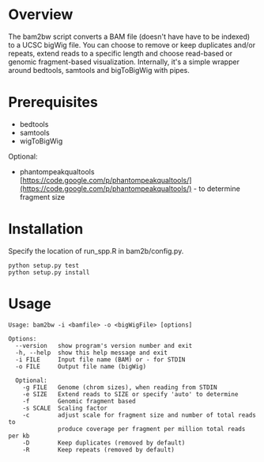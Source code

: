 Overview
========
The bam2bw script converts a BAM file (doesn't have have to be indexed) to a UCSC bigWig file. You can choose to remove or keep duplicates and/or repeats, extend reads to a specific length and choose read-based or genomic fragment-based visualization. 
Internally, it's a simple wrapper around bedtools, samtools and bigToBigWig with pipes.

Prerequisites
============
* bedtools
* samtools
* wigToBigWig

Optional:

* phantompeakqualtools [https://code.google.com/p/phantompeakqualtools/](https://code.google.com/p/phantompeakqualtools/) - to determine fragment size

Installation
============

Specify the location of run_spp.R in bam2b/config.py.

    python setup.py test
    python setup.py install


Usage
=====


    Usage: bam2bw -i <bamfile> -o <bigWigFile> [options]
 
    Options:
      --version   show program's version number and exit
      -h, --help  show this help message and exit
      -i FILE     Input file name (BAM) or - for STDIN
      -o FILE     Output file name (bigWig)
    
      Optional:
        -g FILE   Genome (chrom sizes), when reading from STDIN
        -e SIZE   Extend reads to SIZE or specify 'auto' to determine
        -f        Genomic fragment based
        -s SCALE  Scaling factor
        -c        adjust scale for fragment size and number of total reads to
                  produce coverage per fragment per million total reads per kb
        -D        Keep duplicates (removed by default)
        -R        Keep repeats (removed by default)
